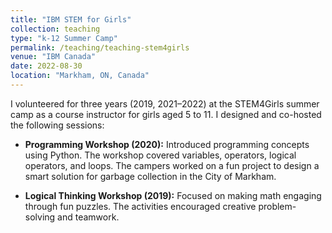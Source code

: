 ```yaml
---
title: "IBM STEM for Girls"
collection: teaching
type: "k-12 Summer Camp"
permalink: /teaching/teaching-stem4girls
venue: "IBM Canada"
date: 2022-08-30
location: "Markham, ON, Canada"
---
```


I volunteered for three years (2019, 2021–2022) at the STEM4Girls summer camp as a course instructor for girls aged 5 to 11. I designed and co-hosted the following sessions:

* **Programming Workshop (2020):** Introduced programming concepts using Python. The workshop covered variables, operators, logical operators, and loops. The campers worked on a fun project to design a smart solution for garbage collection in the City of Markham.

* **Logical Thinking Workshop (2019):** Focused on making math engaging through fun puzzles. The activities encouraged creative problem-solving and teamwork.

